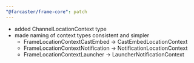 ```yaml
---
"@farcaster/frame-core": patch
---
```


- added ChannelLocationContext type
- made naming of context types consistent and simpler
  - FrameLocationContextCastEmbed -> CastEmbedLocationContext
  - FrameLocationContextNotification -> NotificationLocationContext
  - FrameLocationContextLauncher -> LauncherNotificationContext
